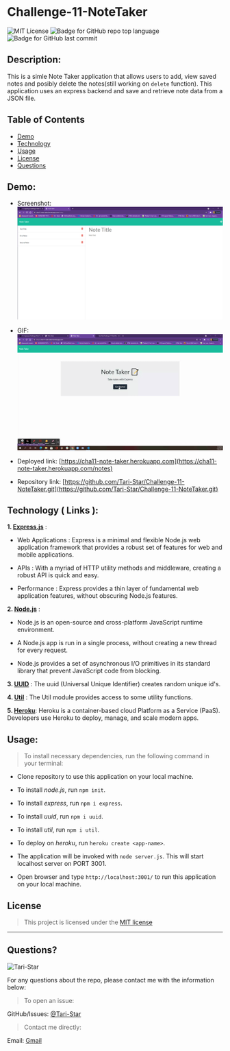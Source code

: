 # Challenge-11-NoteTaker
![MIT License](https://img.shields.io/badge/license-MIT-red)
![Badge for GitHub repo top language](https://img.shields.io/github/languages/top/Tari-Star/Challenge-11-NoteTaker?style=flat&logo=appveyor)
![Badge for GitHub last commit](https://img.shields.io/github/last-commit/Tari-Star/Challenge-11-NoteTaker?style=flat&logo=appveyor)

## Description:

This is a simle Note Taker application that allows users to add, view saved notes and posibly delete the notes(still working on `delete` function). This application uses an express backend and save and retrieve note data from a JSON file.

##  Table of Contents

* [Demo](#demo)
* [Technology](#technology)
* [Usage](#usage)
* [License](#license)
* [Questions](#questions)


## Demo: 

* Screenshot: ![Challenge-11](./assets/images/c11-note-taker.png)

* GIF: ![Challenge-11](./assets/images/c11-note-taker.gif)

* Deployed link:  [https://cha11-note-taker.herokuapp.com](https://cha11-note-taker.herokuapp.com/notes)


* Repository link: [https://github.com/Tari-Star/Challenge-11-NoteTaker.git](https://github.com/Tari-Star/Challenge-11-NoteTaker.git)

## Technology ( Links ):

**1. [Express.js](https://expressjs.com/)** :

* Web Applications : Express is a minimal and flexible Node.js web application framework that provides a robust set of features for web and mobile applications.

* APIs : With a myriad of HTTP utility methods and middleware, creating a robust API is quick and easy.

* Performance : Express provides a thin layer of fundamental web application features, without obscuring Node.js features.

**2. [Node.js](https://nodejs.org/en/)** : 

* Node.js is an open-source and cross-platform JavaScript runtime environment. 

* A Node.js app is run in a single process, without creating a new thread for every request. 

* Node.js provides a set of asynchronous I/O primitives in its standard library that prevent JavaScript code from blocking.

**3. [UUID](https://www.npmjs.com/package/uuid)** : The uuid (Universal Unique Identifier) creates random unique id's.

**4. [Util](https://www.npmjs.com/package/util)** : The Util module provides access to some utility functions.

**5. [Heroku](https://www.heroku.com/)**: Heroku is a container-based cloud Platform as a Service (PaaS). Developers use Heroku to deploy, manage, and scale modern apps.

## Usage:

> To install necessary dependencies, run the following command in your terminal:
* Clone repository to use this application on your local machine.
* To install *node.js*, run  `npm init`.
* To install *express*, run `npm i express`.
* To install *uuid*, run `npm i uuid`.
* To install *util*, run `npm i util`.
* To deploy on *heroku*, run `heroku create <app-name>`.

* The application will be invoked with `node server.js`. This will start localhost server on PORT 3001.

* Open browser and type `http://localhost:3001/` to run this application on your local machine.



 ## License

    
  > This project is licensed under the [MIT license](https://choosealicense.com/licenses/mit) 
    
    
  
   ---
   
  ## Questions?

   
  <img src="https://avatars.githubusercontent.com/u/89365355?v=4" alt="Tari-Star" width="40%" />
  
  For any questions about the repo, please contact me with the information below:
  
 > To open an issue:
 
 GitHub/Issues: [@Tari-Star](https://github.com/Tari-Star/Challenge-11-NoteTaker/issues)
 > Contact me directly:
  
 Email: [Gmail](mailto:tari.star.g@gmail.com)